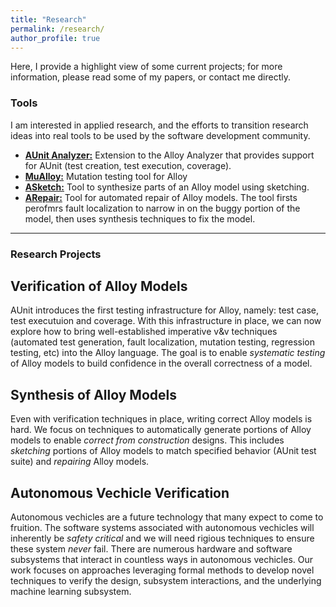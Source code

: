 ```yaml
---
title: "Research"
permalink: /research/
author_profile: true
---
```


Here, I provide a highlight view of some current projects; for more information, please read some of my papers, or contact me directly.



### Tools

I am interested in applied research, and the efforts to transition research ideas into real tools to be used by the software development community.

  * **[AUnit Analyzer:](https://sites.google.com/view/aunitanalyzer)** Extension to the Alloy Analyzer that provides support for AUnit (test creation, test execution, coverage).
  * **[MuAlloy:](https://github.com/kaiyuanw/MuAlloy)** Mutation testing tool for Alloy 
  * **[ASketch:](https://github.com/kaiyuanw/ASketch)** Tool to synthesize parts of an Alloy model using sketching.
  * **[ARepair:](https://github.com/kaiyuanw/ARepair)** Tool for automated repair of Alloy models. The tool firsts perofmrs fault localization to narrow in on the buggy portion of the model, then uses synthesis techniques to fix the model.
  
  ---
  
### Research Projects

## Verification of Alloy Models
AUnit introduces the first testing infrastructure for Alloy, namely: test case, test executuion and coverage. With this infrastructure in place, we can now explore how to bring well-established imperative v&v techniques (automated test generation, fault localization, mutation testing, regression testing, etc) into the Alloy language. The goal is to enable *systematic testing* of Alloy models to build confidence in the overall correctness of a model.

## Synthesis of Alloy Models
Even with verification techniques in place, writing correct Alloy models is hard. We focus on techniques to automatically generate portions of Alloy models to enable *correct from construction* designs. This includes *sketching* portions of Alloy models to match specified behavior (AUnit test suite) and *repairing* Alloy models.

## Autonomous Vechicle Verification
Autonomous vechicles are a future technology that many expect to come to fruition. The software systems associated with autonomous vechicles will inherently be *safety critical* and we will need rigious techniques to ensure these system *never* fail. There are numerous hardware and software subsystems that interact in countless ways in autonomous vechicles. Our work focuses on approaches leveraging formal methods to develop novel techniques to verify the design, subsystem interactions, and the underlying machine learning subsystem. 
